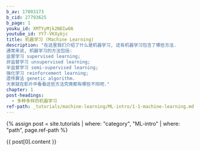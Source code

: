 ```yaml
---
b_av: 17003173
b_cid: 27793625
b_page: 1
youku_id: XMTYyMjk2NDIwOA
youtube_id: YY7-VKXybjc
title: 机器学习 (Machine Learning)
description: "在这里我们介绍了什么是机器学习, 还有机器学习包含了哪些方法.
通常来说, 机器学习的方法包括:
监督学习 supervised learning;
非监督学习 unsupervised learning;
半监督学习 semi-supervised learning;
强化学习 reinforcement learning;
遗传算法 genetic algorithm.
大家就在影片中看看这些方法究竟都有哪些不同吧."
chapter: 1
post-headings:
  - 多种多样的机器学习
ref-path: _tutorials/machine-learning/ML-intro/1-1-machine-learning.md
---
```



{% assign post = site.tutorials | where: "category", "ML-intro" | where: "path", page.ref-path %}

{{ post[0].content }}